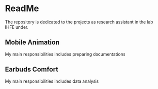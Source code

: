 # ReadMe

The repository is dedicated to the projects as research assistant in the lab IHFE under.

## Mobile Animation
My main responsibilities includes preparing documentations

## Earbuds Comfort
My main responsibilities includes data analysis
